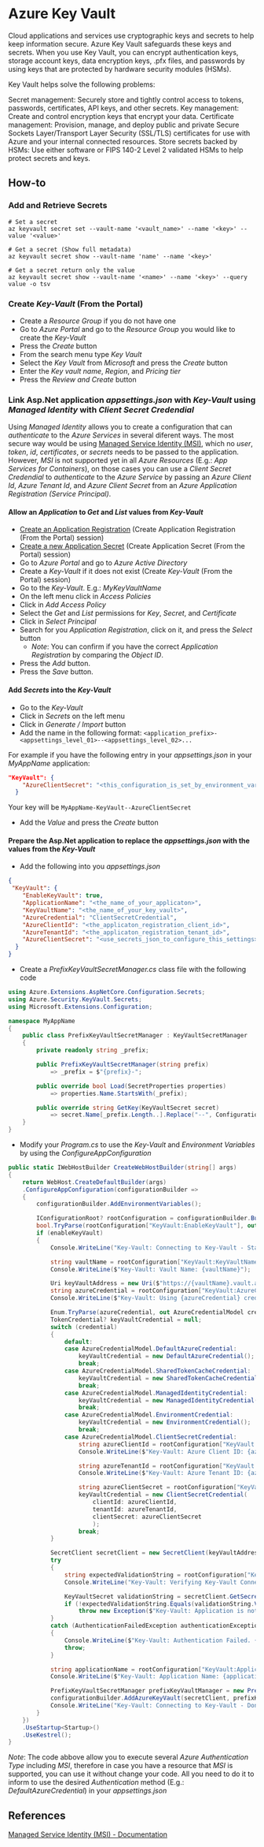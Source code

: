 # Azure Key Vault

Cloud applications and services use cryptographic keys and secrets to help keep information secure. Azure Key Vault safeguards these keys and secrets. When you use Key Vault, you can encrypt authentication keys, storage account keys, data encryption keys, .pfx files, and passwords by using keys that are protected by hardware security modules (HSMs).

Key Vault helps solve the following problems:

Secret management: Securely store and tightly control access to tokens, passwords, certificates, API keys, and other secrets.
Key management: Create and control encryption keys that encrypt your data.
Certificate management: Provision, manage, and deploy public and private Secure Sockets Layer/Transport Layer Security (SSL/TLS) certificates for use with Azure and your internal connected resources.
Store secrets backed by HSMs: Use either software or FIPS 140-2 Level 2 validated HSMs to help protect secrets and keys.

## How-to 

### Add and Retrieve Secrets

```shell 
# Set a secret
az keyvault secret set --vault-name '<vault_name>' --name '<key>' --value '<value>'

# Get a secret (Show full metadata)
az keyvault secret show --vault-name 'name' --name '<key>' 

# Get a secret return only the value
az keyvault secret show --vault-name '<name>' --name '<key>' --query value -o tsv
```

### Create *Key-Vault* (From the Portal) 

- Create a *Resource Group* if you do not have one
- Go to *Azure Portal* and go to the *Resource Group* you would like to create the *Key-Vault*
- Press the *Create* button 
- From the search menu type *Key Vault* 
- Select the *Key Vault* from *Microsoft* and press the *Create* button 
- Enter the *Key vault name*, *Region*, and *Pricing tier* 
- Press the *Review and Create* button 


### Link Asp.Net application *appsettings.json* with *Key-Vault* using *Managed Identity* with *Client Secret Credendial* 

Using *Managed Identity* allows you to create a configuration that can *authenticate* to the *Azure Services* in several diferent ways. The most secure way would be using [Managed Service Identity (MSI)](https://docs.microsoft.com/en-us/azure/active-directory/managed-identities-azure-resources/overview), which no *user*, *token*, *id*, *certificates*, or *secrets* needs to be passed to the application. However, *MSI* is not supported yet in all *Azure Resources* (E.g.: *App Services for Containers*), on those cases you can use a *Client Secret Credendial* to *authenticate* to the *Azure Service* by passing an *Azure Client Id*, *Azure Tenant Id*, and *Azure Client Secret* from an *Azure Application Registration (Service Principal)*. 

#### Allow an *Application* to *Get* and *List* values from *Key-Vault*

- [Create an Application Registration](../stage/azure_active_directory.html) (Create Application Registration (From the Portal) session)
- [Create a new Application Secret](../stage/azure_active_directory.html) (Create Application Secret (From the Portal) session)
- Go to *Azure Portal* and go to *Azure Active Directory* 
- Create a *Key-Vault* if it does not exist (Create *Key-Vault* (From the Portal) session)
- Go to the *Key-Vault*. E.g.: *MyKeyVaultName*
- On the left menu click in *Access Policies* 
- Click in *Add Access Policy* 
- Select the *Get* and *List* permissions for *Key*, *Secret*, and *Certificate*
- Click in *Select Principal*
- Search for you *Application Registration*, click on it, and press the *Select* button 
  - *Note*: You can confirm if you have the correct *Application Registration* by comparing the *Object ID*. 
- Press the *Add* button. 
- Press the *Save* button.

#### Add *Secrets* into the *Key-Vault* 

- Go to the *Key-Vault* 
- Click in *Secrets* on the left menu 
- Click in *Generate / Import* button 
- Add the name in the following format: `<application_prefix>-<appsettings_level_01>--<appsettings_level_02>...`

For example if you have the following entry in your *appsettings.json* in your *MyAppName* application: 

```json
"KeyVault": {
    "AzureClientSecret": "<this_configuration_is_set_by_environment_variable>",
  }
```

Your key will be `MyAppName-KeyVault--AzureClientSecret`

- Add the *Value* and press the *Create* button

#### Prepare the Asp.Net application to replace the *appsettings.json* with the values from the *Key-Vault* 

- Add the following into you *appsettings.json* 

```json
{
 "KeyVault": {
    "EnableKeyVault": true,
    "ApplicationName": "<the_name_of_your_applicaton>",
    "KeyVaultName": "<the_name_of_your_key_vault>",
    "AzureCredential": "ClientSecretCredential",
    "AzureClientId": "<the_applicaton_registration_client_id>",
    "AzureTenantId": "<the_applicaton_registration_tenant_id>",
    "AzureClientSecret": "<use_secrets_json_to_configure_this_settings>",
  }
}
```

- Create a *PrefixKeyVaultSecretManager.cs* class file with the following code 

```C#
using Azure.Extensions.AspNetCore.Configuration.Secrets;
using Azure.Security.KeyVault.Secrets;
using Microsoft.Extensions.Configuration;

namespace MyAppName
{
    public class PrefixKeyVaultSecretManager : KeyVaultSecretManager
    {
        private readonly string _prefix;

        public PrefixKeyVaultSecretManager(string prefix)
            => _prefix = $"{prefix}-";

        public override bool Load(SecretProperties properties)
            => properties.Name.StartsWith(_prefix);

        public override string GetKey(KeyVaultSecret secret)
            => secret.Name[_prefix.Length..].Replace("--", ConfigurationPath.KeyDelimiter);
    }
}
```

- Modify your *Program.cs* to use the *Key-Vault* and *Environment Variables* by using the *ConfigureAppConfiguration* 

```C#
public static IWebHostBuilder CreateWebHostBuilder(string[] args)
{
    return WebHost.CreateDefaultBuilder(args)
    .ConfigureAppConfiguration(configurationBuilder =>
    {
        configurationBuilder.AddEnvironmentVariables();

        IConfigurationRoot? rootConfiguration = configurationBuilder.Build();
        bool.TryParse(rootConfiguration["KeyVault:EnableKeyVault"], out bool enableKeyVault);
        if (enableKeyVault)
        {
            Console.WriteLine("Key-Vault: Connecting to Key-Vault - Start");

            string vaultName = rootConfiguration["KeyVault:KeyVaultName"];
            Console.WriteLine($"Key-Vault: Vault Name: {vaultName}");

            Uri keyVaultAddress = new Uri($"https://{vaultName}.vault.azure.net/");
            string azureCredential = rootConfiguration["KeyVault:AzureCredential"];
            Console.WriteLine($"Key-Vault: Using {azureCredential} credentials");

            Enum.TryParse(azureCredential, out AzureCredentialModel credential);
            TokenCredential? keyVaultCredential = null;
            switch (credential)
            {
                default:
                case AzureCredentialModel.DefaultAzureCredential:
                    keyVaultCredential = new DefaultAzureCredential();
                    break;
                case AzureCredentialModel.SharedTokenCacheCredential:
                    keyVaultCredential = new SharedTokenCacheCredential();
                    break;
                case AzureCredentialModel.ManagedIdentityCredential:
                    keyVaultCredential = new ManagedIdentityCredential();
                    break;
                case AzureCredentialModel.EnvironmentCredential:
                    keyVaultCredential = new EnvironmentCredential();
                    break;
                case AzureCredentialModel.ClientSecretCredential:
                    string azureClientId = rootConfiguration["KeyVault:AzureClientId"];
                    Console.WriteLine($"Key-Vault: Azure Client ID: {azureClientId}");

                    string azureTenantId = rootConfiguration["KeyVault:AzureTenantId"];
                    Console.WriteLine($"Key-Vault: Azure Tenant ID: {azureTenantId}");

                    string azureClientSecret = rootConfiguration["KeyVault:AzureClientSecret"];
                    keyVaultCredential = new ClientSecretCredential(
                        clientId: azureClientId,
                        tenantId: azureTenantId,
                        clientSecret: azureClientSecret
                        );
                    break;
            }

            SecretClient secretClient = new SecretClient(keyVaultAddress, keyVaultCredential);
            try
            {
                string expectedValidationString = rootConfiguration["KeyVault:ValidationString"];
                Console.WriteLine("Key-Vault: Verifying Key-Vault Connection");

                KeyVaultSecret validationString = secretClient.GetSecret("ArtifactsManagerAPI-KeyVault--ValidationString");
                if (!expectedValidationString.Equals(validationString.Value))
                    throw new Exception($"Key-Vault: Application is not connection to the correct key-vault. Expected Validation String: {expectedValidationString} ; Received Validation String: {validationString.Value}");                        
            }
            catch (AuthenticationFailedException authenticationException)
            {
                Console.WriteLine($"Key-Vault: Authentication Failed. {authenticationException.Message}");
                throw;
            }

            string applicationName = rootConfiguration["KeyVault:ApplicationName"];
            Console.WriteLine($"Key-Vault: Application Name: {applicationName}");

            PrefixKeyVaultSecretManager prefixKeyVaultManager = new PrefixKeyVaultSecretManager(applicationName);
            configurationBuilder.AddAzureKeyVault(secretClient, prefixKeyVaultManager);
            Console.WriteLine("Key-Vault: Connecting to Key-Vault - Done");
        }
    })
    .UseStartup<Startup>()
    .UseKestrel();
}
```

*Note*: The code abbove allow you to execute several *Azure Authentication Type* including *MSI*, therefore in case you have a resource that *MSI* is supported, you can use it without change your code. All you need to do it to inform to use the desired *Authentication* method (E.g.: *DefaultAzureCredential*) in your *appsettings.json*

## References 

[Managed Service Identity (MSI) - Documentation](https://docs.microsoft.com/en-us/azure/active-directory/managed-identities-azure-resources/overview)

